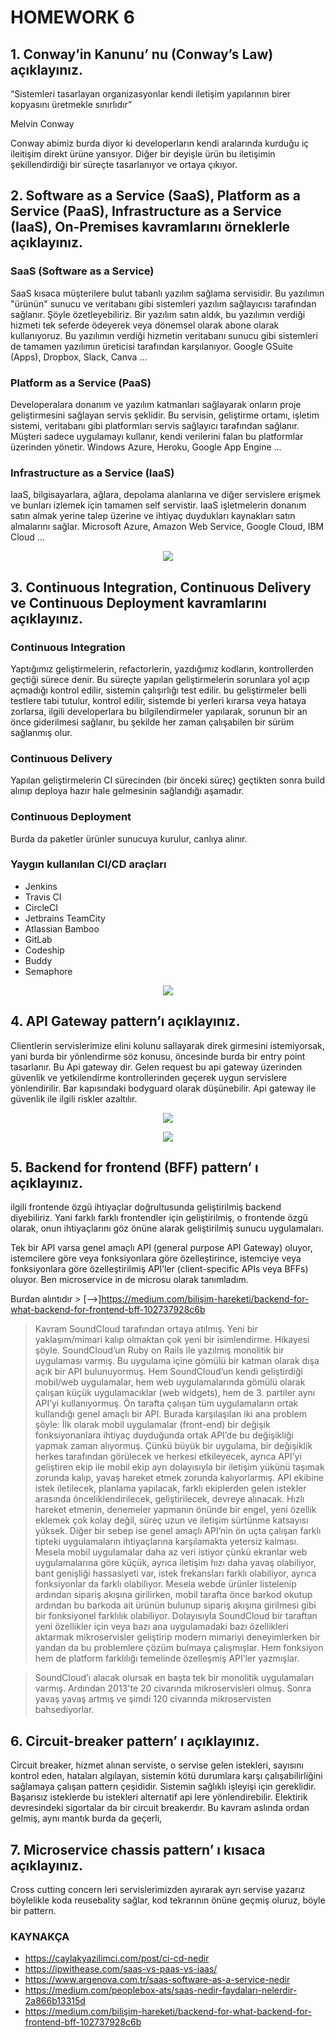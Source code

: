 # HOMEWORK 6
## 1. Conway’in Kanunu’ nu (Conway’s Law) açıklayınız.
“Sistemleri tasarlayan organizasyonlar kendi iletişim yapılarının birer kopyasını üretmekle sınırlıdır” 

Melvin Conway

Conway abimiz burda diyor ki developerların kendi aralarında kurduğu iç ileitişim direkt ürüne yansıyor. Diğer bir deyişle ürün bu iletişimin şekillendirdiği bir süreçte tasarlanıyor ve ortaya çıkıyor.

## 2. Software as a Service (SaaS), Platform as a Service (PaaS), Infrastructure as a Service (IaaS), On-Premises kavramlarını örneklerle açıklayınız.

### SaaS (Software as a Service)

SaaS kısaca müşterilere bulut tabanlı yazılım sağlama servisidir. Bu yazılımın "ürünün" sunucu ve veritabanı gibi sistemleri yazılım sağlayıcısı tarafından sağlanır.
Şöyle özetleyebiliriz. Bir yazılım satın aldık, bu yazılımın verdiği hizmeti tek seferde ödeyerek veya dönemsel olarak abone olarak kullanıyoruz. Bu yazılımın verdiği hizmetin veritabanı sunucu gibi sistemleri de tamamen yazılımın üreticisi tarafından karşılanıyor.
Google GSuite (Apps), Dropbox, Slack, Canva ...

### Platform as a Service (PaaS)

Developeralara donanım ve yazılım katmanları sağlayarak onların proje geliştirmesini sağlayan servis şeklidir.
Bu servisin, geliştirme ortamı, işletim sistemi, veritabanı gibi platformları servis sağlayıcı tarafından sağlanır. Müşteri sadece uygulamayı kullanır, kendi verilerini falan bu platformlar üzerinden yönetir.
Windows Azure, Heroku, Google App Engine ...


### Infrastructure as a Service (IaaS)
IaaS, bilgisayarlara, ağlara, depolama alanlarına ve diğer servislere erişmek ve bunları izlemek için tamamen self servistir. IaaS işletmelerin donanım satın almak yerine talep üzerine ve ihtiyaç duydukları kaynakları satın almalarını sağlar.
Microsoft Azure, Amazon Web Service, Google Cloud, IBM Cloud ...
<p align="center">
  <img src="https://i1.wp.com/ipwithease.com/wp-content/uploads/2016/09/saas-vs-paas-vs-iaas.jpg?w=800&ssl=1" />
</p>

## 3. Continuous Integration, Continuous Delivery ve Continuous Deployment kavramlarını açıklayınız.

### Continuous Integration
Yaptığımız geliştirmelerin, refactorlerin, yazdığımız kodların, kontrollerden geçtiği sürece denir.
Bu süreçte yapılan geliştirmelerin sorunlara yol açıp açmadığı kontrol edilir, sistemin çalışırlığı test edilir.
bu geliştirmeler belli testlere tabi tutulur, kontrol edilir, sistemde bi yerleri kırarsa veya hataya zorlarsa, ilgili developerlara
bu bilgilendirmeler yapılarak, sorunun bir an önce giderilmesi sağlanır, bu şekilde her zaman çalışabilen bir sürüm sağlanmış olur.

### Continuous Delivery 
Yapılan geliştirmelerin CI sürecinden (bir önceki süreç) geçtikten sonra build alınıp deploya hazır hale gelmesinin sağlandığı aşamadır.
### Continuous Deployment
Burda da paketler ürünler sunucuya kurulur, canlıya alınır.

### Yaygın kullanılan CI/CD araçları 

- Jenkins
- Travis CI
- CircleCI
- Jetbrains TeamCity
- Atlassian Bamboo
- GitLab
- Codeship
- Buddy
- Semaphore

<p align="center">
<img src="https://academy.hsoub.com/uploads/monthly_2020_09/CI-CD-graphic.png.1ab84d2956eedf36cd527f2eada53654.png"/>
</p>

## 4. API Gateway pattern’ı açıklayınız.

Clientlerin servislerimize elini kolunu sallayarak direk girmesini istemiyorsak, yani burda bir yönlendirme söz konusu, öncesinde burda bir entry point tasarlanır. Bu Api gateway dir.
Gelen request bu api gateway üzerinden güvenlik ve yetkilendirme kontrollerinden geçerek uygun servislere yönlendirilir. Bar kapısındaki bodyguard olarak düşünebilir. 
Api gateway ile güvenlik ile ilgili riskler azaltılır.

<p align="center">
<img src="https://www.gencayyildiz.com/blog/wp-content/uploads/2020/06/Microservice-Mimarisinde-API-Gateway-Nedir.png"/>
</p>


<p align="center">
<img src="http://cagataykiziltan.net/wp-content/uploads/2019/09/1_7CTHAQGtEQDU8TpMtdiEDg-768x601.png"/>
</p>


## 5. Backend for frontend (BFF) pattern’ ı açıklayınız.

ilgili frontende özgü ihtiyaçlar doğrultusunda geliştirilmiş backend diyebiliriz. 
Yani farklı farklı frontendler için geliştirilmiş, o frontende özgü olarak, onun ihtiyaçlarını göz önüne alarak geliştirilmiş sunucu uygulamaları.

Tek bir API varsa genel amaçlı API (general purpose API Gateway) oluyor, istemcilere göre veya fonksiyonlara göre özelleştirince, istemciye veya fonksiyonlara göre özelleştirilmiş API’ler (client-specific APIs veya BFFs) oluyor. Ben microservice in de microsu olarak tanımladım.

Burdan alıntıdır > [-->]https://medium.com/bilişim-hareketi/backend-for-what-backend-for-frontend-bff-102737928c6b 
> Kavram SoundCloud tarafından ortaya atılmış. Yeni bir yaklaşım/mimari kalıp olmaktan çok yeni bir isimlendirme. Hikayesi şöyle. SoundCloud’un Ruby on Rails ile yazılmış monolitik bir uygulaması varmış. Bu uygulama içine gömülü bir katman olarak dışa açık bir API bulunuyormuş. Hem SoundCloud’un kendi geliştirdiği mobil/web uygulamalar, hem web uygulamalarında gömülü olarak çalışan küçük uygulamacıklar (web widgets), hem de 3. partiler aynı API’yi kullanıyormuş. Ön tarafta çalışan tüm uygulamaların ortak kullandığı genel amaçlı bir API. Burada karşılaşılan iki ana problem şöyle:
İlk olarak mobil uygulamalar (front-end) bir değişik fonksiyonanlara ihtiyaç duyduğunda ortak API’de bu değişikliği yapmak zaman alıyormuş. Çünkü büyük bir uygulama, bir değişiklik herkes tarafından görülecek ve herkesi etkileyecek, ayrıca API’yi geliştiren ekip ile mobil ekip ayrı dolayısıyla bir iletişim yükünü taşımak zorunda kalıp, yavaş hareket etmek zorunda kalıyorlarmış. API ekibine istek iletilecek, planlama yapılacak, farklı ekiplerden gelen istekler arasında önceliklendirilecek, geliştirilecek, devreye alınacak. Hızlı hareket etmenin, denemeler yapmanın önünde bir engel, yeni özellik eklemek çok kolay değil, süreç uzun ve iletişim sürtünme katsayısı yüksek.
Diğer bir sebep ise genel amaçlı API’nin ön uçta çalışan farklı tipteki uygulamaların ihtiyaçlarına karşılamakta yetersiz kalması. Mesela mobil uygulamalar daha az veri istiyor çünkü ekranlar web uygulamalarına göre küçük, ayrıca iletişim hızı daha yavaş olabiliyor, bant genişliği hassasiyeti var, istek frekansları farklı olabiliyor, ayrıca fonksiyonlar da farklı olabiliyor. Mesela webde ürünler listelenip ardından sipariş akışına girilirken, mobil tarafta önce barkod okutup ardından bu barkoda ait ürünün bulunup sipariş akışına girilmesi gibi bir fonksiyonel farklılık olabiliyor.
Dolayısıyla SoundCloud bir taraftan yeni özellikler için veya bazı ana uygulamadaki bazı özellikleri aktarmak mikroservisler geliştirip modern mimariyi deneyimlerken bir yandan da bu problemlere çözüm bulmaya çalışmışlar. Hem fonksiyon hem de platform farklılığı temelinde özelleşmiş API’ler yazmışlar.

>SoundCloud’ı alacak olursak en başta tek bir monolitik uygulamaları varmış. Ardından 2013'te 20 civarında mikroservisleri olmuş. Sonra yavaş yavaş artmış ve şimdi 120 civarında mikroservisten bahsediyorlar.



## 6. Circuit-breaker pattern’ ı açıklayınız.

Circuit breaker, hizmet alınan serviste, o servise gelen istekleri, sayısını kontrol eden, hataları algılayan, sistemin kötü durumlara karşı çalışabilirliğini sağlamaya çalışan pattern çeşididir. Sistemin sağlıklı işleyişi için gereklidir.
Başarısız isteklerde bu istekleri alternatif api lere yönlendirebilir. Elektirik devresindeki sigortalar da bir circuit breakerdır. Bu kavram aslında ordan gelmiş, aynı mantık burda da geçerli, 

## 7. Microservice chassis pattern’ ı kısaca açıklayınız.
Cross cutting concern leri servislerimizden ayırarak ayrı servise yazarız böylelikle koda reusebality sağlar, kod tekrarının önüne geçmiş oluruz, böyle bir pattern. 

### KAYNAKÇA
- https://caylakyazilimci.com/post/ci-cd-nedir
- https://ipwithease.com/saas-vs-paas-vs-iaas/
- https://www.argenova.com.tr/saas-software-as-a-service-nedir
- https://medium.com/peoplebox-ats/saas-nedir-faydaları-nelerdir-2a866b13315d
- https://medium.com/bilişim-hareketi/backend-for-what-backend-for-frontend-bff-102737928c6b
